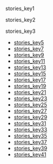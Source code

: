 stories_key1


stories_key2


stories_key3
* [stories_key5](https://drive.google.com/open?id=0B1XBdeTOOHL3eFVxWVYwTXpoRjA)
* [stories_key7](https://drive.google.com/open?id=0B1XBdeTOOHL3WU5adGM0enJvbTQ)
* [stories_key9](https://drive.google.com/open?id=0B1XBdeTOOHL3VXRSYXVaUXFYelk)
* [stories_key11](https://drive.google.com/open?id=0B1XBdeTOOHL3c3VLTmRtNGRxVmc)
* [stories_key13](https://drive.google.com/open?id=0B1XBdeTOOHL3TFFEd2loS3Uzb00)
* [stories_key15](https://drive.google.com/open?id=0B1XBdeTOOHL3cG9ZcUZJN3U1Q0E)
* [stories_key17](https://drive.google.com/open?id=0B1XBdeTOOHL3OVo2ZEVtLXRHc0E)
* [stories_key19](https://drive.google.com/open?id=0B1XBdeTOOHL3UlNfZzNLTTZZZXc)
* [stories_key21](https://drive.google.com/open?id=0B1XBdeTOOHL3dy12dDFDUVJKWnc)
* [stories_key23](https://drive.google.com/open?id=0B1XBdeTOOHL3Vks0WW1HTHd0d00)
* [stories_key25](https://drive.google.com/open?id=0B1XBdeTOOHL3RTAtTDY4YzdrXzQ)
* [stories_key27](https://drive.google.com/open?id=0B1XBdeTOOHL3RHFXSExCek9fTFU)
* [stories_key29](https://drive.google.com/open?id=0B1XBdeTOOHL3dlYwQ1M3VWZHSGc)
* [stories_key31](https://drive.google.com/open?id=0B1XBdeTOOHL3SjZCWGFCbkZ2Zkk)
* [stories_key33](https://drive.google.com/open?id=0B1XBdeTOOHL3Vk5zSEhESmRtelk)
* [stories_key35](https://drive.google.com/open?id=0B1XBdeTOOHL3N2ptRVZoOWZNaHc)
* [stories_key37](https://drive.google.com/open?id=0B1XBdeTOOHL3SlFHa1EwM1J2dlE)
* [stories_key39](https://drive.google.com/open?id=0B1XBdeTOOHL3ZzkxQi1YcGFVdEU)
* [stories_key41](https://drive.google.com/open?id=0B1XBdeTOOHL3bkM4VThGWHZpMFU)
